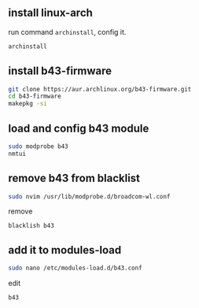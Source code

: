 ## install linux-arch

run command `archinstall`, config it.

```bash
archinstall
```

## install b43-firmware

```bash
git clone https://aur.archlinux.org/b43-firmware.git
cd b43-firmware
makepkg -si
```

## load and config b43 module

```bash
sudo modprobe b43
nmtui
```

## remove b43 from blacklist

```bash
sudo nvim /usr/lib/modprobe.d/broadcom-wl.conf
```

remove 

```text
blacklish b43
```

## add it to modules-load

```bash
sudo nano /etc/modules-load.d/b43.conf
```

edit

```text
b43
```
